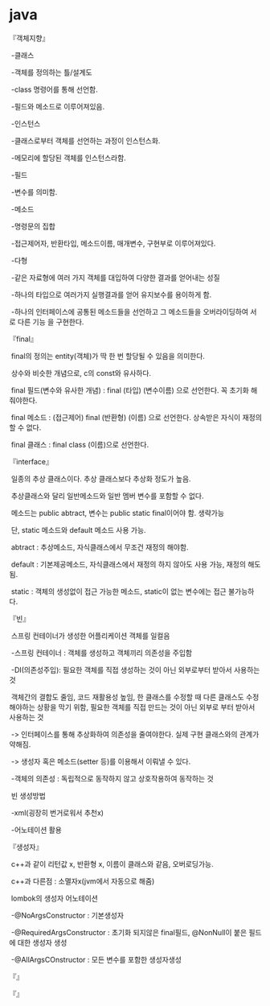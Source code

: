 # java

『객체지향』

​	-클래스

​		  -객체를 정의하는 틀/설계도

​		  -class 명령어를 통해 선언함.

​		  -필드와 메소드로 이루어져있음.


​	-인스턴스

​		  -클래스로부터 객체를 선언하는 과정이 인스턴스화.

​		  -메모리에 할당된 객체를 인스턴스라함.


​	-필드

​		  -변수를 의미함.

​	-메소드

​		  -명령문의 집합

​		  -접근제어자, 반환타입, 메소드이름, 매개변수, 구현부로 이루어져있다.


​	-다형

​		  -같은 자료형에 여러 가지 객체를 대입하여 다양한 결과를 얻어내는 성질

​		  -하나의 타입으로 여러가지 실행결과를 얻어 유지보수를 용이하게 함.

​		  -하나의 인터페이스에 공통된 메소드들을 선언하고 그 메소드들을 오버라이딩하여 서로 다른 기능		을 구현한다.


『final』

​	 final의 정의는 entity(객체)가 딱 한 번 할당될 수 있음을 의미한다.

​	 상수와 비슷한 개념으로, c의 const와 유사하다.

​	 final 필드(변수와 유사한 개념) : final (타입) (변수이름) 으로 선언한다. 꼭 초기화 해줘야한다.

​	 final 메소드 :  (접근제어) final (반환형) (이름) 으로 선언한다. 상속받은 자식이 재정의할 수 없다.

​	 final 클래스 : final class (이름)으로 선언한다. 


『interface』

​	 일종의 추상 클래스이다. 추상 클래스보다 추상화 정도가 높음.

​	 추상클래스와 달리 일반메소드와 일반 멤버 변수를 포함할 수 없다.

​	 메소드는 public abtract, 변수는 public static final이어야 함. 생략가능

​  단,  static 메소드와 default 메소드 사용 가능.

​	 abtract : 추상메소드, 자식클래스에서 무조건 재정의 해야함.

​	 default : 기본제공메소드, 자식클래스에서 재정의 하지 않아도 사용 가능, 재정의 해도 됨.

​	 static : 객체의 생성없이 접근 가능한 메소드, static이 없는 변수에는 접근 불가능하다.


『빈』

​	 스프링 컨테이너가 생성한 어플리케이션 객체를 일컬음

​	  -스프링 컨테이너 : 객체를 생성하고 객체끼리 의존성을 주입함

​	 -DI(의존성주입): 필요한 객체를 직접 생성하는 것이 아닌 외부로부터 받아서 사용하는 것

​		 객체간의 결합도 줄임, 코드 재활용성 높임, 한 클래스를 수정할 때 다른 클래스도 수정해야하는 상황을 막기 위함, 필요한 객체를 직접 만드는 것이 아닌 외부로 부터 받아서 사용하는 것

​		 -> 인터페이스를 통해 추상화하여 의존성을 줄여야한다. 실제 구현 클래스와의 관계가 약해짐.

​		 -> 생성자 혹은 메소드(setter 등)를 이용해서 이뤄낼 수 있다.

​  -객체의 의존성 : 독립적으로 동작하지 않고 상호작용하여 동작하는 것

​	 빈 생성방법

​		-xml(굉장히 번거로워서 추천x)

​		-어노테이션 활용


『생성자』

​	 c++과 같이 리턴값 x, 반환형 x, 이름이 클래스와 같음, 오버로딩가능.

​	 c++과 다른점 : 소멸자x(jvm에서 자동으로 해줌)

​	 lombok의 생성자 어노테이션 

​	 -@NoArgsConstructor : 기본생성자

​	 -@RequiredArgsConstructor : 초기화 되지않은 final필드, @NonNull이 붙은 필드에 대한 생성자 생성

​	 -@AllArgsCOnstructor : 모든 변수를 포함한 생성자생성


『』

『』
